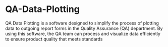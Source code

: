# QA-Data-Plotting
QA Data Plotting is a software designed to simplify the process of plotting data to outgoing report forms in the Quality Assurance (QA) department. By using this software, the QA team can process and visualize data efficiently to ensure product quality that meets standards
